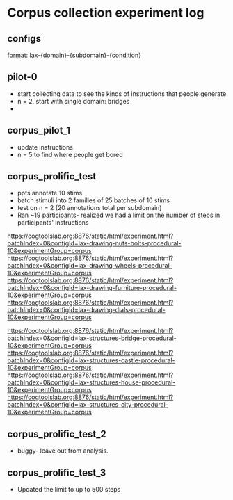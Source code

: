 # Corpus collection experiment log


## configs

format: lax-{domain}-{subdomain}-{condition}


## pilot-0
- start collecting data to see the kinds of instructions that people generate
- n = 2, start with single domain: bridges
- 


## corpus_pilot_1
- update instructions
- n = 5 to find where people get bored


## corpus_prolific_test
- ppts annotate 10 stims
- batch stimuli into 2 families of 25 batches of 10 stims
- test on n = 2 (20 annotations total per subdomain)
- Ran ~19 participants- realized we had a limit on the number of steps in participants' instructions

https://cogtoolslab.org:8876/static/html/experiment.html?batchIndex=0&configId=lax-drawing-nuts-bolts-procedural-10&experimentGroup=corpus
https://cogtoolslab.org:8876/static/html/experiment.html?batchIndex=0&configId=lax-drawing-wheels-procedural-10&experimentGroup=corpus
https://cogtoolslab.org:8876/static/html/experiment.html?batchIndex=0&configId=lax-drawing-furniture-procedural-10&experimentGroup=corpus
https://cogtoolslab.org:8876/static/html/experiment.html?batchIndex=0&configId=lax-drawing-dials-procedural-10&experimentGroup=corpus

https://cogtoolslab.org:8876/static/html/experiment.html?batchIndex=0&configId=lax-structures-bridge-procedural-10&experimentGroup=corpus
https://cogtoolslab.org:8876/static/html/experiment.html?batchIndex=0&configId=lax-structures-castle-procedural-10&experimentGroup=corpus
https://cogtoolslab.org:8876/static/html/experiment.html?batchIndex=0&configId=lax-structures-house-procedural-10&experimentGroup=corpus
https://cogtoolslab.org:8876/static/html/experiment.html?batchIndex=0&configId=lax-structures-city-procedural-10&experimentGroup=corpus

## corpus_prolific_test_2
- buggy- leave out from analysis.

## corpus_prolific_test_3
- Updated the limit to up to 500 steps
